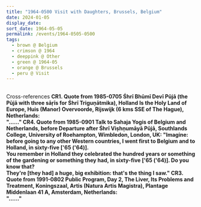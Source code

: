 ```yaml
---
title: "1964-0500 Visit with Daughters, Brussels, Belgium"
date: 2024-01-05
display_date: 
sort_date: 1964-05-05
permalink: /events/1964-0505-0500
tags:
  - brown @ Belgium
  - crimson @ 1964
  - deeppink @ Other
  - green @ 1964-05
  - orange @ Brussels
  - peru @ Visit
---
```


<br>

<wave-list>
  <list-title color="DarkSeaGreen" width="80">Cross-references</list-title>
  <list-item color="BlanchedAlmond" width="250"><b>CR1. Quote from 1985-0705 Śhrī Bhūmī Devī Pūjā (the Pūjā with three sāṛīs for Śhrī Triguṇātmika), Holland Is the Holy Land of Europe, Huis (Manor) Overvoorde, Rijswijk (6 kms SSE of The Hague), Netherlands:</br> "......"</list-item>
  <list-item color="BlanchedAlmond" width="250"><b>CR4. Quote from 1985-0901 Talk to Sahaja Yogis of Belgium and Netherlands, before Departure after Śhrī Viṣhṇumāyā Pūjā, Southlands College, University of Roehampton, Wimbledon, London, UK:</b> "Imagine: before going to any other Western countries, I went first to Belgium and to Holland, in sixty-five ['65 ('64)].<br>
You remember in Holland they celebrated the hundred years or something of the gardening or something they had, in sixty-five ['65 ('64)]. Do you know that?<br>
They're [they had] a huge, big exhibition: that's the thing I saw."</list-item>
  <list-item color="BlanchedAlmond" width="250"><b>CR3. Quote from 1991-0802 Public Program, Day 2, The Liver, Its Problems and Treatment, Koningszaal, Artis (Natura Artis Magistra), Plantage Middenlaan 41 A, Amsterdam, Netherlands:</br> "......"</list-item>   
</wave-list>

<br>